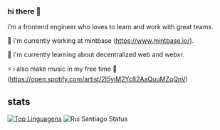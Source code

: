 ### hi there 👋

i'm a frontend engineer who loves to learn and work with great teams.

🔭 i'm currently working at mintbase (https://www.mintbase.io/).

🌱 i'm currently learning about decentralized web and webxr.

⚡ i also make music in my free time 🎸 (https://open.spotify.com/artist/2I5yjM2Yc82AaQuuMZqQnV)

## stats

[![Top Linguagens](https://github-readme-stats.vercel.app/api/top-langs/?username=sainthiago&layout=compact)](https://github.com/anuraghazra/github-readme-stats) ![Rui Santiago Status](https://github-readme-stats.vercel.app/api?username=sainthiago&show_icons=true)

<!--
**ruimrs/ruimrs** is a ✨ _special_ ✨ repository because its `README.md` (this file) appears on your GitHub profile.

Here are some ideas to get you started:

- 🔭 I’m currently working on ...
- 🌱 I’m currently learning ...
- 👯 I’m looking to collaborate on ...
- 🤔 I’m looking for help with ...
- 💬 Ask me about ...
- 📫 How to reach me: ...
- 😄 Pronouns: ...
- ⚡ Fun fact: ...
-->
